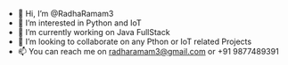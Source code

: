 - 👋 Hi, I’m @RadhaRamam3
- 👀 I’m interested in Python and IoT
- 🌱 I’m currently working on Java FullStack
- 💞️ I’m looking to collaborate on any Pthon or IoT related Projects
- 📫 You can reach me on radharamam3@gmail.com or +91 9877489391

<!---
RadhaRamam3/RadhaRamam3 is a ✨ special ✨ repository because its `README.md` (this file) appears on your GitHub profile.
You can click the Preview link to take a look at your changes.
--->

